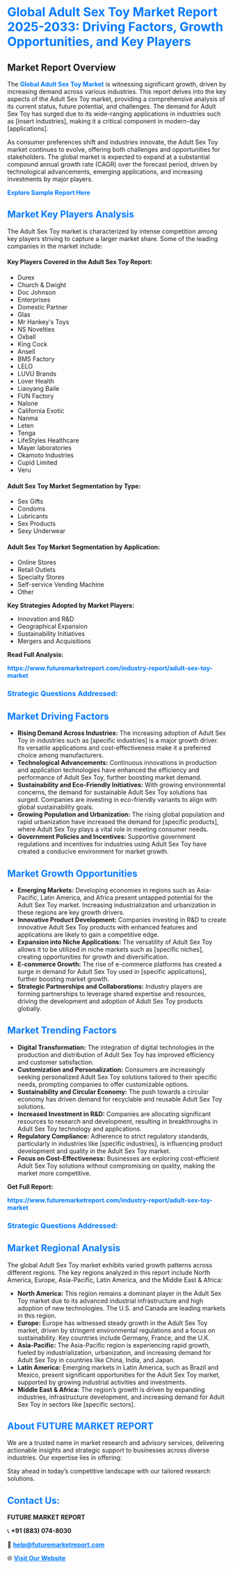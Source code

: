 <h1 style="color: #007BFF;">Global Adult Sex Toy Market Report 2025-2033: Driving Factors, Growth Opportunities, and Key Players</h1>

<section id="overview">
<h2>Market Report Overview</h2>
<p>The <a href="https://www.futuremarketreport.com/industry-report/adult-sex-toy-market" style="color: #007BFF; text-decoration: none;"><strong>Global Adult Sex Toy Market</strong></a> is witnessing significant growth, driven by increasing demand across various industries. This report delves into the key aspects of the Adult Sex Toy market, providing a comprehensive analysis of its current status, future potential, and challenges. The demand for Adult Sex Toy has surged due to its wide-ranging applications in industries such as [insert industries], making it a critical component in modern-day [applications].</p>
<p>As consumer preferences shift and industries innovate, the Adult Sex Toy market continues to evolve, offering both challenges and opportunities for stakeholders. The global market is expected to expand at a substantial compound annual growth rate (CAGR) over the forecast period, driven by technological advancements, emerging applications, and increasing investments by major players.</p>
</section>

<section id="overview">
<p><a href="https://www.futuremarketreport.com/request-sample/reportId=43304" style="color: #007BFF; text-decoration: none;"><strong>Explore Sample Report Here</strong></a></p>
</section>

<section id="key-players">
<h2 style="color: #007BFF;">Market Key Players Analysis</h2>
<p>The Adult Sex Toy market is characterized by intense competition among key players striving to capture a larger market share. Some of the leading companies in the market include:</p>
<h4>Key Players Covered in the Adult Sex Toy Report:</h4>
<ul><li>Durex</li><li>Church &amp; Dwight</li><li>Doc Johnson</li><li>Enterprises</li><li>Domestic Partner</li><li>Glas</li><li>Mr Hankey&#039;s Toys</li><li>NS Novelties</li><li>Oxball</li><li>King Cock</li><li>Ansell</li><li>BMS Factory</li><li>LELO</li><li>LUVU Brands</li><li>Lover Health</li><li>Liaoyang Baile</li><li>FUN Factory</li><li>Nalone</li><li>California Exotic</li><li>Nanma</li><li>Leten</li><li>Tenga</li><li>LifeStyles Healthcare</li><li>Mayer laboratories</li><li>Okamoto Industries</li><li>Cupid Limited</li><li>Veru</li></ul>
<h4>Adult Sex Toy Market Segmentation by Type:</h4>
<ul><li>Sex Gifts</li><li>Condoms</li><li>Lubricants</li><li>Sex Products</li><li>Sexy Underwear</li></ul>

<h4>Adult Sex Toy Market Segmentation by Application:</h4>
<ul><li>Online Stores</li><li>Retail Outlets</li><li>Specialty Stores</li><li>Self-service Vending Machine</li><li>Other</li></ul>
<p><strong>Key Strategies Adopted by Market Players:</strong></p>
<ul>
<li>Innovation and R&D</li>
<li>Geographical Expansion</li>
<li>Sustainability Initiatives</li>
<li>Mergers and Acquisitions</li>
</ul>
</section>

<section>
<p><strong>Read Full Analysis: </strong></p><a href="https://www.futuremarketreport.com/industry-report/adult-sex-toy-market" style="color: #007BFF; text-decoration: none;"><strong>https://www.futuremarketreport.com/industry-report/adult-sex-toy-market</strong></a>
<h3 style="color: #007BFF;">Strategic Questions Addressed:</h3>
</section>

<section id="driving-factors">
<h2 style="color: #007BFF;">Market Driving Factors</h2>
<ul>
<li><strong>Rising Demand Across Industries:</strong> The increasing adoption of Adult Sex Toy in industries such as [specific industries] is a major growth driver. Its versatile applications and cost-effectiveness make it a preferred choice among manufacturers.</li>
<li><strong>Technological Advancements:</strong> Continuous innovations in production and application technologies have enhanced the efficiency and performance of Adult Sex Toy, further boosting market demand.</li>
<li><strong>Sustainability and Eco-Friendly Initiatives:</strong> With growing environmental concerns, the demand for sustainable Adult Sex Toy solutions has surged. Companies are investing in eco-friendly variants to align with global sustainability goals.</li>
<li><strong>Growing Population and Urbanization:</strong> The rising global population and rapid urbanization have increased the demand for [specific products], where Adult Sex Toy plays a vital role in meeting consumer needs.</li>
<li><strong>Government Policies and Incentives:</strong> Supportive government regulations and incentives for industries using Adult Sex Toy have created a conducive environment for market growth.</li>
</ul>
</section>

<section id="growth-opportunities">
<h2 style="color: #007BFF;">Market Growth Opportunities</h2>
<ul>
<li><strong>Emerging Markets:</strong> Developing economies in regions such as Asia-Pacific, Latin America, and Africa present untapped potential for the Adult Sex Toy market. Increasing industrialization and urbanization in these regions are key growth drivers.</li>
<li><strong>Innovative Product Development:</strong> Companies investing in R&D to create innovative Adult Sex Toy products with enhanced features and applications are likely to gain a competitive edge.</li>
<li><strong>Expansion into Niche Applications:</strong> The versatility of Adult Sex Toy allows it to be utilized in niche markets such as [specific niches], creating opportunities for growth and diversification.</li>
<li><strong>E-commerce Growth:</strong> The rise of e-commerce platforms has created a surge in demand for Adult Sex Toy used in [specific applications], further boosting market growth.</li>
<li><strong>Strategic Partnerships and Collaborations:</strong> Industry players are forming partnerships to leverage shared expertise and resources, driving the development and adoption of Adult Sex Toy products globally.</li>
</ul>
</section>

<section id="trending-factors">
<h2 style="color: #007BFF;">Market Trending Factors</h2>
<ul>
<li><strong>Digital Transformation:</strong> The integration of digital technologies in the production and distribution of Adult Sex Toy has improved efficiency and customer satisfaction.</li>
<li><strong>Customization and Personalization:</strong> Consumers are increasingly seeking personalized Adult Sex Toy solutions tailored to their specific needs, prompting companies to offer customizable options.</li>
<li><strong>Sustainability and Circular Economy:</strong> The push towards a circular economy has driven demand for recyclable and reusable Adult Sex Toy solutions.</li>
<li><strong>Increased Investment in R&D:</strong> Companies are allocating significant resources to research and development, resulting in breakthroughs in Adult Sex Toy technology and applications.</li>
<li><strong>Regulatory Compliance:</strong> Adherence to strict regulatory standards, particularly in industries like [specific industries], is influencing product development and quality in the Adult Sex Toy market.</li>
<li><strong>Focus on Cost-Effectiveness:</strong> Businesses are exploring cost-efficient Adult Sex Toy solutions without compromising on quality, making the market more competitive.</li>
</ul>
</section>

<section>
<p><strong>Get Full Report: </strong></p><a href="https://www.futuremarketreport.com/industry-report/adult-sex-toy-market" style="color: #007BFF; text-decoration: none;"><strong>https://www.futuremarketreport.com/industry-report/adult-sex-toy-market</strong></a>
<h3 style="color: #007BFF;">Strategic Questions Addressed:</h3>
</section>


<section id="regional-analysis">
<h2 style="color: #007BFF;">Market Regional Analysis</h2>
<p>The global Adult Sex Toy market exhibits varied growth patterns across different regions. The key regions analyzed in this report include North America, Europe, Asia-Pacific, Latin America, and the Middle East & Africa:</p>
<ul>
<li><strong>North America:</strong> This region remains a dominant player in the Adult Sex Toy market due to its advanced industrial infrastructure and high adoption of new technologies. The U.S. and Canada are leading markets in this region.</li>
<li><strong>Europe:</strong> Europe has witnessed steady growth in the Adult Sex Toy market, driven by stringent environmental regulations and a focus on sustainability. Key countries include Germany, France, and the U.K.</li>
<li><strong>Asia-Pacific:</strong> The Asia-Pacific region is experiencing rapid growth, fueled by industrialization, urbanization, and increasing demand for Adult Sex Toy in countries like China, India, and Japan.</li>
<li><strong>Latin America:</strong> Emerging markets in Latin America, such as Brazil and Mexico, present significant opportunities for the Adult Sex Toy market, supported by growing industrial activities and investments.</li>
<li><strong>Middle East & Africa:</strong> The region’s growth is driven by expanding industries, infrastructure development, and increasing demand for Adult Sex Toy in sectors like [specific sectors].</li>
</ul>
</section>

<footer>
<h2 style="color: #007BFF;">About FUTURE MARKET REPORT</h2>
<p>We are a trusted name in market research and advisory services, delivering actionable insights and strategic support to businesses across diverse industries. Our expertise lies in offering:</p>

<p>Stay ahead in today’s competitive landscape with our tailored research solutions.</p>

<h2 style="color: #007BFF;">Contact Us:</h2>
<p><strong>FUTURE MARKET REPORT</strong></p>
<p>📞 <strong>+91 (883) 074-8030</strong></p>
<p>📧 <strong><a href="mailto:help@futuremarketreport.com" style="color: #007BFF;">help@futuremarketreport.com</a></strong></p>
<p>🌐 <strong><a href="https://www.futuremarketreport.com/" style="color: #007BFF;">Visit Our Website</a></strong></p>
</footer>